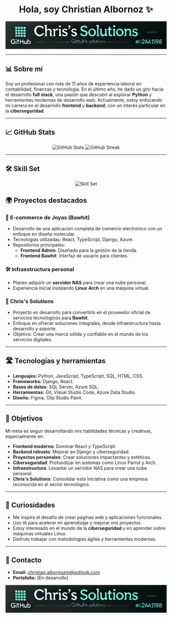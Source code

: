 <div align="center">
  <h1>Hola, soy Christian Albornoz ✨</h1>
</div>

<div align="center">
  <img src="https://raw.githubusercontent.com/ChrisTkm/ChrisTkm/refs/heads/main/Captura%20de%20pantalla%202024-12-29%20213411.png" alt="Banner">
</div>

---

## 📊 Sobre mí

Soy un profesional con más de 11 años de experiencia laboral en contabilidad, finanzas y tecnología. En el último año, he dado un giro hacia el desarrollo **full stack**, una pasión que descubrí al explorar **Python** y herramientas modernas de desarrollo web. Actualmente, estoy enfocando mi carrera en el desarrollo **frontend** y **backend**, con un interés particular en la **ciberseguridad**.

---

## 📈 GitHub Stats
<div align="center">
  <img src="https://github-readme-stats.vercel.app/api?username=ChrisTkm&show_icons=true&theme=gotham" alt="GitHub Stats" height="170">
  <img src="https://streak-stats.demolab.com/?user=ChrisTkm&theme=gotham" alt="GitHub Streak" height="170">
</div>


---

## 🛠️ Skill Set

<div align="center">
  <img src="https://skillicons.dev/icons?i=js,html,css,react,py,ts,django,azure,figma,arduino,arch,vite,vscode" alt="Skill Set">
</div>

## 🌍 Proyectos destacados

### 🔎 **E-commerce de Joyas (Bawhit)**

- Desarrollo de una aplicación completa de comercio electrónico con un enfoque en diseño molecular.
- Tecnologías utilizadas: React, TypeScript, Django, Azure.
- Repositorios principales:
  - **Frontend Admin**: Diseñado para la gestión de la tienda.
  - **Frontend Bawhit**: Interfaz de usuario para clientes.

### 🛠️ **Infraestructura personal**

- Planeo adquirir un **servidor NAS** para crear una nube personal.
- Experiencia inicial instalando **Linux Arch** en una máquina virtual.

### 💼 **Chris's Solutions**

- Proyecto en desarrollo para convertirlo en el proveedor oficial de servicios tecnológicos para **Bawhit**.
- Enfoque en ofrecer soluciones integrales, desde infraestructura hasta desarrollo y soporte.
- Objetivo: Crear una marca sólida y confiable en el mundo de los servicios digitales.

---

## 🛣️ Tecnologías y herramientas

- **Lenguajes:** Python, JavaScript, TypeScript, SQL, HTML, CSS.
- **Frameworks:** Django, React.
- **Bases de datos:** SQL Server, Azure SQL.
- **Herramientas:** Git, Visual Studio Code, Azure Data Studio.
- **Diseño:** Figma, Clip Studio Paint.

---

## 🚀 Objetivos

Mi meta es seguir desarrollando mis habilidades técnicas y creativas, especialmente en:

- **Frontend moderno**: Dominar React y TypeScript.
- **Backend robusto**: Mejorar en Django y ciberseguridad.
- **Proyectos personales**: Crear soluciones impactantes y estéticas.
- **Ciberseguridad**: Profundizar en sistemas como Linux Parrot y Arch.
- **Infraestructura**: Levantar un servidor NAS para crear una nube personal.
- **Chris's Solutions**: Consolidar esta iniciativa como una empresa reconocida en el sector tecnológico.

---

## 🌟 Curiosidades

- Me inspira el desafío de crear páginas web y aplicaciones funcionales.
- Uso IA para acelerar mi aprendizaje y mejorar mis proyectos.
- Estoy interesado en el mundo de la **ciberseguridad** y en aprender sobre máquinas virtuales Linux.
- Disfruto trabajar con metodologías ágiles y herramientas modernas.

---

## 📢 Contacto

- **Email:** [christian.albornozm@outlook.com](mailto:christian.albornozm@outlook.com)
- **Portafolio:** [En desarrollo]

<div align="center">
  <img src="https://raw.githubusercontent.com/ChrisTkm/ChrisTkm/refs/heads/main/Captura%20de%20pantalla%202024-12-29%20213411.png" alt="Footer">
</div>

